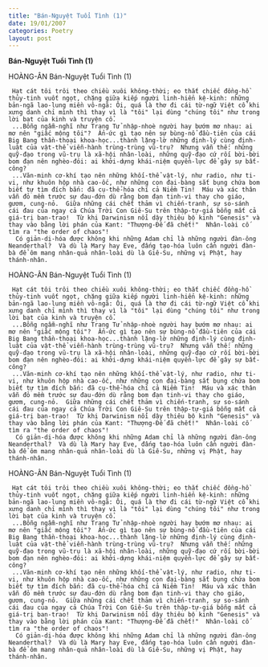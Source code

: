 ```yaml
---
title: "Bán-Nguyệt Tuổi Tình (1)"
date: 19/01/2007
categories: Poetry
layout: post
---
```


**Bán-Nguyệt Tuổi Tình (1)**

HOÀNG-ÂN
Bán-Nguyệt Tuổi Tình (1)


     Hạt cát tôi trôi theo chiều xuôi không-thời; eo thắt chiếc đồng-hồ thủy-tinh vuốt ngọt, chặng giữa kiếp người linh-hiển kệ-kinh: những bản-ngã lao-lung miền vô-ngã: Ôi, quá là thơ đi cái từ-ngữ Việt cổ khi xưng danh chỉ mình thì thay vì là "tôi" lại dùng "chúng tôi" như trong lời bạt của kinh và truyện cổ.
     ...Bỗng ngẫm-nghĩ như Trang Tử nhập-nhoè người hay bướm mơ nhau: ai mơ nên "giấc mộng tôi"?  Ẩn-ức gì tạo nên sự bùng-nổ đầu-tiên của cái Big Bang thần-thoại khoa-học...thành lặng-lờ những định-lý cùng định-luật của vật-thể viễn-hành trùng-trùng vũ-trụ?  Nhưng vẫn thế: những quỹ-đạo trong vũ-trụ là xã-hội nhân-loài, những quỹ-đạo cứ rối bời-bời bom đạn nên nghèo-đói: ai khởi-dựng khái-niệm quyền-lực để gây sự bất-công?
     ...Văn-minh cơ-khí tạo nên những khối-thể vật-lý, như radio, như ti-vi, như khuôn hộp nhà cao-ốc, như những con đại-bàng sắt bụng chứa bom biết tự tìm đích bắn: đã cụ-thể-hóa chí cả Niềm Tin!  Máu và xác thân vẫn đỏ mềm trước sự đau-đớn dù rằng bom đạn tinh-vi thay cho giáo, gươm, cung-nỏ.  Giữa những cái chết thảm vì chiến-tranh, sự so-sánh cái đau của ngay cả Chúa Trời Con Giê-Su trên thập-tự-giá bỗng mất cả giá-trị ban-trao!  Từ khi Darwinism nổi dậy thiêu bộ kinh "Genesis" và thay vào bằng lời phán của Kant: "Thượng-Đế đã chết!"  Nhân-loài cố tìm ra "the order of chaos"!
      Có giản-dị-hóa được không khi những Adam chỉ là những người đàn-ông Neanderthal?  Và dù là Mary hay Eve, đấng tạo-hóa luôn cần người đàn-bà để ôm mang nhân-quả nhân-loài dù là Giê-Su, những vị Phật, hay thánh-nhân.

HOÀNG-ÂN
Bán-Nguyệt Tuổi Tình (1)


     Hạt cát tôi trôi theo chiều xuôi không-thời; eo thắt chiếc đồng-hồ thủy-tinh vuốt ngọt, chặng giữa kiếp người linh-hiển kệ-kinh: những bản-ngã lao-lung miền vô-ngã: Ôi, quá là thơ đi cái từ-ngữ Việt cổ khi xưng danh chỉ mình thì thay vì là "tôi" lại dùng "chúng tôi" như trong lời bạt của kinh và truyện cổ.
     ...Bỗng ngẫm-nghĩ như Trang Tử nhập-nhoè người hay bướm mơ nhau: ai mơ nên "giấc mộng tôi"?  Ẩn-ức gì tạo nên sự bùng-nổ đầu-tiên của cái Big Bang thần-thoại khoa-học...thành lặng-lờ những định-lý cùng định-luật của vật-thể viễn-hành trùng-trùng vũ-trụ?  Nhưng vẫn thế: những quỹ-đạo trong vũ-trụ là xã-hội nhân-loài, những quỹ-đạo cứ rối bời-bời bom đạn nên nghèo-đói: ai khởi-dựng khái-niệm quyền-lực để gây sự bất-công?
     ...Văn-minh cơ-khí tạo nên những khối-thể vật-lý, như radio, như ti-vi, như khuôn hộp nhà cao-ốc, như những con đại-bàng sắt bụng chứa bom biết tự tìm đích bắn: đã cụ-thể-hóa chí cả Niềm Tin!  Máu và xác thân vẫn đỏ mềm trước sự đau-đớn dù rằng bom đạn tinh-vi thay cho giáo, gươm, cung-nỏ.  Giữa những cái chết thảm vì chiến-tranh, sự so-sánh cái đau của ngay cả Chúa Trời Con Giê-Su trên thập-tự-giá bỗng mất cả giá-trị ban-trao!  Từ khi Darwinism nổi dậy thiêu bộ kinh "Genesis" và thay vào bằng lời phán của Kant: "Thượng-Đế đã chết!"  Nhân-loài cố tìm ra "the order of chaos"!
      Có giản-dị-hóa được không khi những Adam chỉ là những người đàn-ông Neanderthal?  Và dù là Mary hay Eve, đấng tạo-hóa luôn cần người đàn-bà để ôm mang nhân-quả nhân-loài dù là Giê-Su, những vị Phật, hay thánh-nhân.

HOÀNG-ÂN
Bán-Nguyệt Tuổi Tình (1)


     Hạt cát tôi trôi theo chiều xuôi không-thời; eo thắt chiếc đồng-hồ thủy-tinh vuốt ngọt, chặng giữa kiếp người linh-hiển kệ-kinh: những bản-ngã lao-lung miền vô-ngã: Ôi, quá là thơ đi cái từ-ngữ Việt cổ khi xưng danh chỉ mình thì thay vì là "tôi" lại dùng "chúng tôi" như trong lời bạt của kinh và truyện cổ.
     ...Bỗng ngẫm-nghĩ như Trang Tử nhập-nhoè người hay bướm mơ nhau: ai mơ nên "giấc mộng tôi"?  Ẩn-ức gì tạo nên sự bùng-nổ đầu-tiên của cái Big Bang thần-thoại khoa-học...thành lặng-lờ những định-lý cùng định-luật của vật-thể viễn-hành trùng-trùng vũ-trụ?  Nhưng vẫn thế: những quỹ-đạo trong vũ-trụ là xã-hội nhân-loài, những quỹ-đạo cứ rối bời-bời bom đạn nên nghèo-đói: ai khởi-dựng khái-niệm quyền-lực để gây sự bất-công?
     ...Văn-minh cơ-khí tạo nên những khối-thể vật-lý, như radio, như ti-vi, như khuôn hộp nhà cao-ốc, như những con đại-bàng sắt bụng chứa bom biết tự tìm đích bắn: đã cụ-thể-hóa chí cả Niềm Tin!  Máu và xác thân vẫn đỏ mềm trước sự đau-đớn dù rằng bom đạn tinh-vi thay cho giáo, gươm, cung-nỏ.  Giữa những cái chết thảm vì chiến-tranh, sự so-sánh cái đau của ngay cả Chúa Trời Con Giê-Su trên thập-tự-giá bỗng mất cả giá-trị ban-trao!  Từ khi Darwinism nổi dậy thiêu bộ kinh "Genesis" và thay vào bằng lời phán của Kant: "Thượng-Đế đã chết!"  Nhân-loài cố tìm ra "the order of chaos"!
      Có giản-dị-hóa được không khi những Adam chỉ là những người đàn-ông Neanderthal?  Và dù là Mary hay Eve, đấng tạo-hóa luôn cần người đàn-bà để ôm mang nhân-quả nhân-loài dù là Giê-Su, những vị Phật, hay thánh-nhân.
